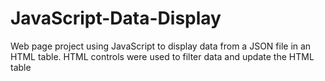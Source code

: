 # JavaScript-Data-Display
Web page project using JavaScript to display data from a JSON file in an HTML table. 
HTML controls were used to filter data and update the HTML table 

